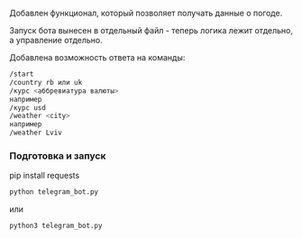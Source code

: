 Добавлен функционал, который позволяет получать данные о погоде.

Запуск бота вынесен в отдельный файл - теперь логика лежит отдельно, а управление отдельно.

Добавлена возможность ответа на команды:

```bash
/start 
/country rb или uk 
/курс <аббревиатура валюты> 
например
/курс usd
/weather <city>
например
/weather Lviv

```

### Подготовка и запуск
pip install requests

```bash
python telegram_bot.py

```
или

```bash
python3 telegram_bot.py
```
